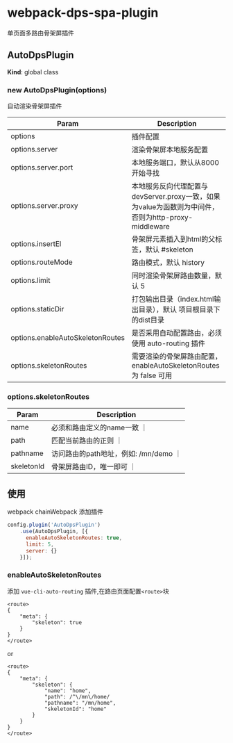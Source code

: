 # webpack-dps-spa-plugin
单页面多路由骨架屏插件

<a name="AutoDpsPlugin"></a>

## AutoDpsPlugin
**Kind**: global class  
<a name="new_AutoDpsPlugin_new"></a>

### new AutoDpsPlugin(options)
自动渲染骨架屏插件


| Param | Description |
| --- | --- |
| options | 插件配置 |
| options.server | 渲染骨架屏本地服务配置 |
| options.server.port | 本地服务端口，默认从8000开始寻找 |
| options.server.proxy | 本地服务反向代理配置与devServer.proxy一致，如果为value为函数则为中间件，否则为http-proxy-middleware |
| options.insertEl | 骨架屏元素插入到html的父标签，默认 #skeleton |
| options.routeMode | 路由模式，默认 history |
| options.limit | 同时渲染骨架屏路由数量，默认 5 |
| options.staticDir | 打包输出目录（index.html输出目录），默认 项目根目录下的dist目录 |
| options.enableAutoSkeletonRoutes | 是否采用自动配置路由，必须使用 auto-routing 插件 |
| options.skeletonRoutes | 需要渲染的骨架屏路由配置，enableAutoSkeletonRoutes 为 false 可用 |

### options.skeletonRoutes
| Param | Description |
| --- | --- |
| name | 必须和路由定义的name一致 ｜
| path | 匹配当前路由的正则 ｜
| pathname | 访问路由的path地址，例如: /mn/demo ｜
| skeletonId | 骨架屏路由ID，唯一即可 ｜

## 使用
webpack chainWebpack 添加插件 
```js
config.plugin('AutoDpsPlugin')
    .use(AutoDpsPlugin, [{
      enableAutoSkeletonRoutes: true,
      limit: 5,
      server: {}
    }]);
```

### enableAutoSkeletonRoutes
添加 `vue-cli-auto-routing` 插件,在路由页面配置`<route>`块
```
<route>
{
    "meta": {
        "skeleton": true
    }
}
</route>
```
or
```
<route>
{
    "meta": {
        "skeleton": {
            "name": "home",
            "path": /^\/mn\/home/
            "pathname": "/mn/home",
            "skeletonId": "home"
        }
    }
}
</route>
```
